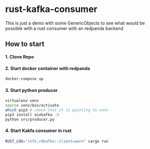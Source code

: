 # rust-kafka-consumer

This is just a demo with some GenericObjects to see what would be possible with a rust consumer with an redpanda backend

## How to start
#### 1. Clone Repo
#### 2. Start docker container with redpanda
```sh
docker-compose up
```

#### 3. Start python producer
```sh
virtualenv venv 
source venv/bin/activate
which pip3 # check that it is pointing to venv
pip3 install aiokafka -U
python src/producer.py
```

#### 4. Start Kakfa consumer in rust

```sh
RUST_LOG="info,rdkafka::client=warn" cargo run
```
